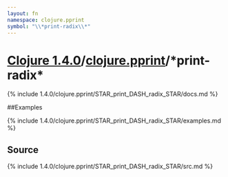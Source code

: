 ```yaml
---
layout: fn
namespace: clojure.pprint
symbol: "\\*print-radix\\*"
---
```


# [Clojure 1.4.0](../../)/[clojure.pprint](../)/\*print-radix\*

{% include 1.4.0/clojure.pprint/STAR_print_DASH_radix_STAR/docs.md %}

##Examples

{% include 1.4.0/clojure.pprint/STAR_print_DASH_radix_STAR/examples.md %}
## Source
{% include 1.4.0/clojure.pprint/STAR_print_DASH_radix_STAR/src.md %}

